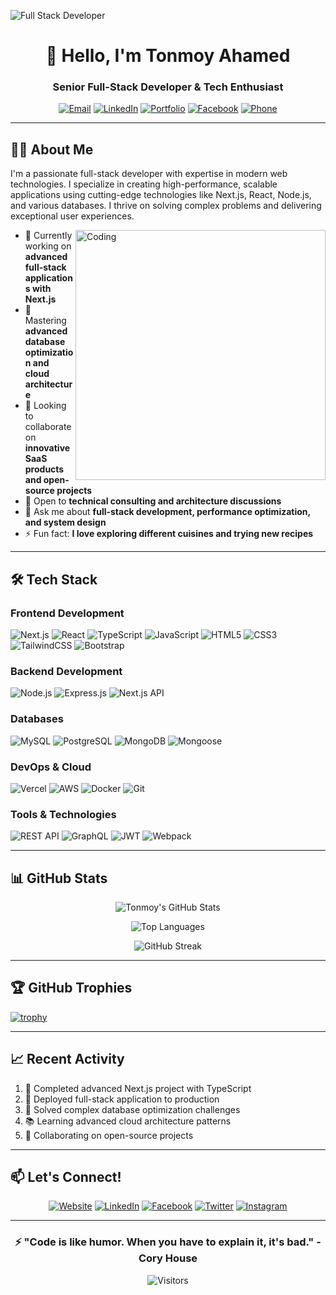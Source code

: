 ![Full Stack Developer](https://i.ibb.co/RB6F9YL/Tonmoy-Ahamed.png)

<div align="center">

# 👋 Hello, I'm Tonmoy Ahamed

### Senior Full-Stack Developer & Tech Enthusiast

[![Email](https://img.shields.io/badge/Email-tonmoyahamed2009@gmail.com-D14836?style=for-the-badge&logo=gmail&logoColor=white)](mailto:tonmoyahamed2009@gmail.com)
[![LinkedIn](https://img.shields.io/badge/LinkedIn-Tonmoy_Ahamed-0077B5?style=for-the-badge&logo=linkedin&logoColor=white)](https://www.linkedin.com/in/tonmoy-ahamed)
[![Portfolio](https://img.shields.io/badge/Portfolio-Visit%20My%20Portfolio-FF7139?style=for-the-badge&logo=firefox-browser&logoColor=white)](https://tonmoy-pro.vercel.app/)
[![Facebook](https://img.shields.io/badge/Facebook-Tonmoy_Ahamed-1877F2?style=for-the-badge&logo=facebook&logoColor=white)](https://www.facebook.com/tonmoy.ahamed.479135)
[![Phone](https://img.shields.io/badge/Call-(%2B880)%201731158705-25D366?style=for-the-badge&logo=whatsapp&logoColor=white)](tel:+8801731158705)

</div>

---

## 👨‍💻 About Me

I'm a passionate full-stack developer with expertise in modern web technologies. I specialize in creating high-performance, scalable applications using cutting-edge technologies like Next.js, React, Node.js, and various databases. I thrive on solving complex problems and delivering exceptional user experiences.

<img align="right" alt="Coding" width="400" src="https://cdn.dribbble.com/users/1162077/screenshots/3848914/programmer.gif">

- 🔭 Currently working on **advanced full-stack applications with Next.js**
- 🌱 Mastering **advanced database optimization and cloud architecture**
- 👯 Looking to collaborate on **innovative SaaS products and open-source projects**
- 🤔 Open to **technical consulting and architecture discussions**
- 💬 Ask me about **full-stack development, performance optimization, and system design**
- ⚡ Fun fact: **I love exploring different cuisines and trying new recipes**

---

## 🛠️ Tech Stack

### Frontend Development
![Next.js](https://img.shields.io/badge/Next.js-000000?style=for-the-badge&logo=nextdotjs&logoColor=white)
![React](https://img.shields.io/badge/React-20232A?style=for-the-badge&logo=react&logoColor=61DAFB)
![TypeScript](https://img.shields.io/badge/TypeScript-007ACC?style=for-the-badge&logo=typescript&logoColor=white)
![JavaScript](https://img.shields.io/badge/JavaScript-F7DF1E?style=for-the-badge&logo=javascript&logoColor=black)
![HTML5](https://img.shields.io/badge/HTML5-E34F26?style=for-the-badge&logo=html5&logoColor=white)
![CSS3](https://img.shields.io/badge/CSS3-1572B6?style=for-the-badge&logo=css3&logoColor=white)
![TailwindCSS](https://img.shields.io/badge/Tailwind_CSS-38B2AC?style=for-the-badge&logo=tailwind-css&logoColor=white)
![Bootstrap](https://img.shields.io/badge/Bootstrap-563D7C?style=for-the-badge&logo=bootstrap&logoColor=white)

### Backend Development
![Node.js](https://img.shields.io/badge/Node.js-339933?style=for-the-badge&logo=nodedotjs&logoColor=white)
![Express.js](https://img.shields.io/badge/Express.js-000000?style=for-the-badge&logo=express&logoColor=white)
![Next.js API](https://img.shields.io/badge/Next.js_API-000000?style=for-the-badge&logo=nextdotjs&logoColor=white)

### Databases
![MySQL](https://img.shields.io/badge/MySQL-4479A1?style=for-the-badge&logo=mysql&logoColor=white)
![PostgreSQL](https://img.shields.io/badge/PostgreSQL-4169E1?style=for-the-badge&logo=postgresql&logoColor=white)
![MongoDB](https://img.shields.io/badge/MongoDB-4EA94B?style=for-the-badge&logo=mongodb&logoColor=white)
![Mongoose](https://img.shields.io/badge/Mongoose-880000?style=for-the-badge&logo=mongoose&logoColor=white)

### DevOps & Cloud
![Vercel](https://img.shields.io/badge/Vercel-000000?style=for-the-badge&logo=vercel&logoColor=white)
![AWS](https://img.shields.io/badge/AWS-FF9900?style=for-the-badge&logo=amazonaws&logoColor=white)
![Docker](https://img.shields.io/badge/Docker-2496ED?style=for-the-badge&logo=docker&logoColor=white)
![Git](https://img.shields.io/badge/Git-F05032?style=for-the-badge&logo=git&logoColor=white)

### Tools & Technologies
![REST API](https://img.shields.io/badge/REST_API-FF6C37?style=for-the-badge&logo=json&logoColor=white)
![GraphQL](https://img.shields.io/badge/GraphQL-E10098?style=for-the-badge&logo=graphql&logoColor=white)
![JWT](https://img.shields.io/badge/JWT-000000?style=for-the-badge&logo=jsonwebtokens&logoColor=white)
![Webpack](https://img.shields.io/badge/Webpack-8DD6F9?style=for-the-badge&logo=webpack&logoColor=white)

---

## 📊 GitHub Stats

<div align="center">

![Tonmoy's GitHub Stats](https://github-readme-stats.vercel.app/api?username=KMTonmoy&show_icons=true&count_private=true&theme=radical&hide_border=true)

![Top Languages](https://github-readme-stats.vercel.app/api/top-langs/?username=KMTonmoy&layout=compact&theme=radical&hide_border=true)

![GitHub Streak](https://github-readme-streak-stats.herokuapp.com/?user=KMTonmoy&theme=radical&hide_border=true)

</div>

---

## 🏆 GitHub Trophies

[![trophy](https://github-profile-trophy.vercel.app/?username=KMTonmoy&theme=radical&margin-w=15&margin-h=15&no-bg=true)](https://github.com/ryo-ma/github-profile-trophy)

---

## 📈 Recent Activity

<!--START_SECTION:activity-->
1. 🎉 Completed advanced Next.js project with TypeScript
2. 🚀 Deployed full-stack application to production
3. 💪 Solved complex database optimization challenges
4. 📚 Learning advanced cloud architecture patterns
5. 🤝 Collaborating on open-source projects
<!--END_SECTION:activity-->

---

## 📫 Let's Connect!

<div align="center">

[![Website](https://img.shields.io/badge/Website-Portfolio-FF7139?style=for-the-badge&logo=firefox-browser&logoColor=white)](https://tonmoy-pro.vercel.app/)
[![LinkedIn](https://img.shields.io/badge/LinkedIn-Connect-0077B5?style=for-the-badge&logo=linkedin&logoColor=white)](https://www.linkedin.com/in/tonmoy-ahamed)
[![Facebook](https://img.shields.io/badge/Facebook-Follow-1877F2?style=for-the-badge&logo=facebook&logoColor=white)](https://www.facebook.com/tonmoy.ahamed.479135)
[![Twitter](https://img.shields.io/badge/Twitter-Follow-1DA1F2?style=for-the-badge&logo=twitter&logoColor=white)](https://x.com/TasrikAhamed25)
[![Instagram](https://img.shields.io/badge/Instagram-Follow-E4405F?style=for-the-badge&logo=instagram&logoColor=white)](https://www.instagram.com/tasrikahamed2009/)

</div>

---

<div align="center">

### ⚡️ "Code is like humor. When you have to explain it, it's bad." - Cory House

![Visitors](https://komarev.com/ghpvc/?username=KMTonmoy&color=blueviolet&style=flat)

</div>

